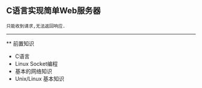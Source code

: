 ## C语言实现简单Web服务器

    只能收到请求,无法返回响应.
    

---------------------------

** 前置知识  

+ C语言
+ Linux Socket编程
+ 基本的网络知识
+ Unix/Linux 基本知识